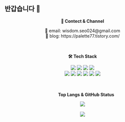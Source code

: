 ## 반갑습니다 👋
**<p align="center">📌 Contect & Channel</p>**
<div align="center">
📧 email: wisdom.seo024@gmail.com
<br>
🌱 blog: https://palette77.tistory.com/
</div>
<br><br>

**<p align="center">🛠 Tech Stack</p>**
<div align="center">
<img src="https://img.shields.io/badge/jQuery-0769AD?style=flat-square&logo=jQuery&logoColor=white"/>
<img src="https://img.shields.io/badge/JavaScript-F7DF1E?style=flat-square&logo=JavaScript&logoColor=black"/> 
<img src="https://img.shields.io/badge/React-61DAFB?style=flat-square&logo=React&logoColor=black"/>
<img src="https://img.shields.io/badge/Redux-764ABC?style=flat-square&logo=Redux&logoColor=white"/>
<br>
<img src="https://img.shields.io/badge/Node.js-339933?style=flat-square&logo=Node.js&logoColor=white"/> 
<img src="https://img.shields.io/badge/Express-000000?style=flat-square&logo=Express&logoColor=white"/>
<img src="https://img.shields.io/badge/Sequelize-52B0E7?style=flat-square&logo=Sequelize&logoColor=white"/>
<img src="https://img.shields.io/badge/MySQL-4479A1?style=flat-square&logo=MySQL&logoColor=white"/>
<img src="https://img.shields.io/badge/NCP-03C75A?style=flat-square&logo=Naver&logoColor=white"/> 
<img src="https://img.shields.io/badge/AWS-FF9900?style=flat-square&logo=Amazon EC2&logoColor=white"/> 
</div>
<br><br>

**<p align="center"><img src="https://cdn-icons.flaticon.com/svg/6424/6424084.svg?token=exp=1679844742~hmac=682863c835c97c61a03d46bf202b223b" style="width: 20px; height: 15px;"/> Top Langs & GitHub Status</p>**
<div align="center">
<img src="https://github-readme-stats.vercel.app/api/top-langs/?username=nanannannana&layout=compact" />
<br><br>
<img src="https://github-readme-stats.vercel.app/api?username=nanannannana&show_icons=true&theme=Default" />
</div>
